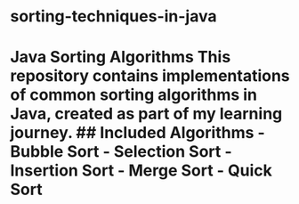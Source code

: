 # sorting-techniques-in-java
# Java Sorting Algorithms  This repository contains implementations of common sorting algorithms in Java, created as part of my learning journey.  ## Included Algorithms  - Bubble Sort - Selection Sort - Insertion Sort - Merge Sort - Quick Sort
